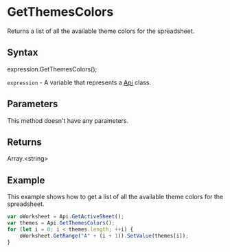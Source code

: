 # GetThemesColors

Returns a list of all the available theme colors for the spreadsheet.

## Syntax

expression.GetThemesColors();

`expression` - A variable that represents a [Api](../Api.md) class.

## Parameters

This method doesn't have any parameters.

## Returns

Array.&lt;string&gt;

## Example

This example shows how to get a list of all the available theme colors for the spreadsheet.

```javascript
var oWorksheet = Api.GetActiveSheet();
var themes = Api.GetThemesColors();
for (let i = 0; i < themes.length; ++i) {
	oWorksheet.GetRange("A" + (i + 1)).SetValue(themes[i]);
}
```
